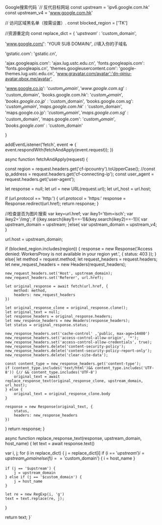 Google搜索代码
`// 反代目标网站
const upstream = 'ipv6.google.com.hk'
const upstream_v4 = 'www.google.com.hk'

// 访问区域黑名单（按需设置）.
const blocked_region = ['TK']

//资源重定向
const replace_dict = {
'$upstream': '$custom_domain',

'www.google.com/': 'YOUR SUB DOMAIN/', //填入你的子域名
 
'gstatic.com': 'gstatic.cn',

'ajax.googleapis.com': 'ajax.lug.ustc.edu.cn',
'fonts.googleapis.com': 'fonts.googleapis.cn',
'themes.googleusercontent.com': 'google-themes.lug.ustc.edu.cn',
'www.gravatar.com/avatar':'dn-qiniu-avatar.qbox.me/avatar',

'www.google.co.jp': '$custom_domain',
'www.google.com.sg': '$custom_domain',
'books.google.com.hk': '$custom_domain',
'books.google.co.jp': '$custom_domain',
'books.google.com.sg': '$custom_domain',
'maps.google.com.hk': '$custom_domain',
'maps.google.co.jp': '$custom_domain',
'maps.google.com.sg': '$custom_domain',
'maps.google.com': '$custom_domain',
'books.google.com': '$custom_domain'

}

addEventListener('fetch', event => {
event.respondWith(fetchAndApply(event.request));
})

async function fetchAndApply(request) {

const region = request.headers.get('cf-ipcountry').toUpperCase();
//const ip_address = request.headers.get('cf-connecting-ip');
const user_agent = request.headers.get('user-agent');

let response = null;
let url = new URL(request.url);
let url_host = url.host;

if (url.protocol == 'http:') {
    url.protocol = 'https:'
    response = Response.redirect(url.href);
    return response;
}

//检查是否为图片搜索
var key=url.href;
var ikey1='tbm=isch';
var ikey2='/img';
if ((key.search(ikey1)==-1)&(key.search(ikey2)==-1)){
  var upstream_domain = upstream;
}else{
  var upstream_domain = upstream_v4;
}

url.host = upstream_domain;

if (blocked_region.includes(region)) {
    response = new Response('Access denied: WorkersProxy is not available in your region yet.', {
        status: 403
    });
} else{
    let method = request.method;
    let request_headers = request.headers;
    let new_request_headers = new Headers(request_headers);

    new_request_headers.set('Host', upstream_domain);
    new_request_headers.set('Referer', url.href);

    let original_response = await fetch(url.href, {
        method: method,
        headers: new_request_headers
    })

    let original_response_clone = original_response.clone();
    let original_text = null;
    let response_headers = original_response.headers;
    let new_response_headers = new Headers(response_headers);
    let status = original_response.status;

    new_response_headers.set('cache-control' ,'public, max-age=14400')
    new_response_headers.set('access-control-allow-origin', '*');
    new_response_headers.set('access-control-allow-credentials', true);
    new_response_headers.delete('content-security-policy');
    new_response_headers.delete('content-security-policy-report-only');
    new_response_headers.delete('clear-site-data');

    const content_type = new_response_headers.get('content-type');
    if (content_type.includes('text/html')&& content_type.includes('UTF-8')) {// && content_type.includes('UTF-8')
        original_text = await replace_response_text(original_response_clone, upstream_domain, url_host);
    } else {
        original_text = original_response_clone.body
    }

    response = new Response(original_text, {
        status,
        headers: new_response_headers
    })
}
return response;
}


async function replace_response_text(response, upstream_domain, host_name) {
let text = await response.text()

var i, j;
for (i in replace_dict) {
    j = replace_dict[i]
    if (i == '$upstream') {
        i = upstream_domain
    } else if (i == '$custom_domain') {
        i = host_name
    }
    
    if (j == '$upstream') {
        j = upstream_domain
    } else if (j == '$custom_domain') {
        j = host_name
    }

    let re = new RegExp(i, 'g')
    text = text.replace(re, j);
}

return text;
}`